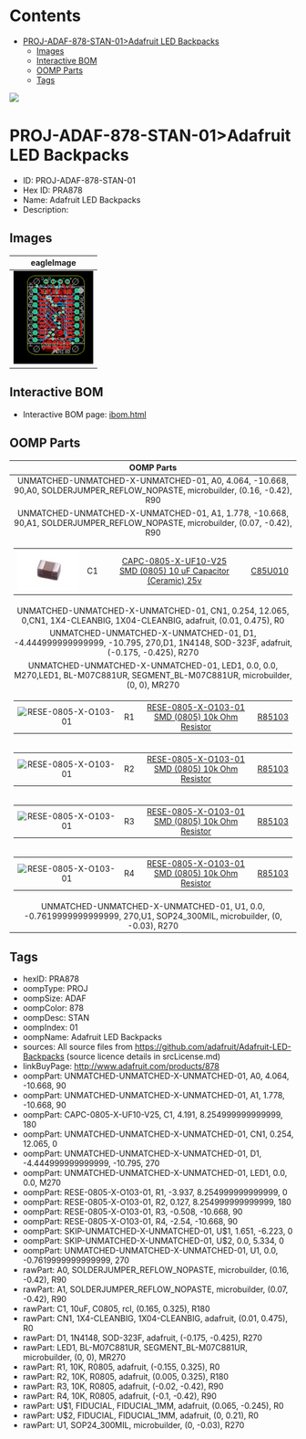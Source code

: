 



Contents
========

* [PROJ-ADAF-878-STAN-01>Adafruit LED Backpacks](#proj-adaf-878-stan-01adafruit-led-backpacks)
	* [Images](#images)
	* [Interactive BOM](#interactive-bom)
	* [OOMP Parts](#oomp-parts)
	* [Tags](#tags)
  
![][im]
# PROJ-ADAF-878-STAN-01>Adafruit LED Backpacks

- ID: PROJ-ADAF-878-STAN-01
- Hex ID: PRA878
- Name: Adafruit LED Backpacks
- Description: 

## Images
  
  

|eagleImage|
| :---: |
|[![eagleImage](eagleImage_140.png)](eagleImage_600.png)|

## Interactive BOM

- Interactive BOM page: [ibom.html](kicad/bom/ibom.html)

## OOMP Parts
  

|OOMP Parts|
| :---: |
|UNMATCHED-UNMATCHED-X-UNMATCHED-01, A0, 4.064, -10.668, 90,A0, SOLDERJUMPER_REFLOW_NOPASTE, microbuilder, (0.16, -0.42), R90|
|UNMATCHED-UNMATCHED-X-UNMATCHED-01, A1, 1.778, -10.668, 90,A1, SOLDERJUMPER_REFLOW_NOPASTE, microbuilder, (0.07, -0.42), R90|
|<table><tr><td>![CAPC-0805-X-UF10-V25](https://raw.githubusercontent.com/oomlout/oomlout_OOMP_parts/main/CAPC-0805-X-UF10-V25/image_140.jpg)</td><td> C1</td><td>[CAPC-0805-X-UF10-V25<br>SMD (0805) 10 uF Capacitor (Ceramic) 25v](https://github.com/oomlout/oomlout_OOMP_parts/tree/main/CAPC-0805-X-UF10-V25/)</td><td>[C85U010](https://github.com/oomlout/oomlout_OOMP_parts/tree/main/CAPC-0805-X-UF10-V25/)</td></tr></table>|
|UNMATCHED-UNMATCHED-X-UNMATCHED-01, CN1, 0.254, 12.065, 0,CN1, 1X4-CLEANBIG, 1X04-CLEANBIG, adafruit, (0.01, 0.475), R0|
|UNMATCHED-UNMATCHED-X-UNMATCHED-01, D1, -4.444999999999999, -10.795, 270,D1, 1N4148, SOD-323F, adafruit, (-0.175, -0.425), R270|
|UNMATCHED-UNMATCHED-X-UNMATCHED-01, LED1, 0.0, 0.0, M270,LED1, BL-M07C881UR, SEGMENT_BL-M07C881UR, microbuilder, (0, 0), MR270|
|<table><tr><td>![RESE-0805-X-O103-01](https://raw.githubusercontent.com/oomlout/oomlout_OOMP_parts/main/RESE-0805-X-O103-01/image_140.jpg)</td><td> R1</td><td>[RESE-0805-X-O103-01<br>SMD (0805) 10k Ohm Resistor](https://github.com/oomlout/oomlout_OOMP_parts/tree/main/RESE-0805-X-O103-01/)</td><td>[R85103](https://github.com/oomlout/oomlout_OOMP_parts/tree/main/RESE-0805-X-O103-01/)</td></tr></table>|
|<table><tr><td>![RESE-0805-X-O103-01](https://raw.githubusercontent.com/oomlout/oomlout_OOMP_parts/main/RESE-0805-X-O103-01/image_140.jpg)</td><td> R2</td><td>[RESE-0805-X-O103-01<br>SMD (0805) 10k Ohm Resistor](https://github.com/oomlout/oomlout_OOMP_parts/tree/main/RESE-0805-X-O103-01/)</td><td>[R85103](https://github.com/oomlout/oomlout_OOMP_parts/tree/main/RESE-0805-X-O103-01/)</td></tr></table>|
|<table><tr><td>![RESE-0805-X-O103-01](https://raw.githubusercontent.com/oomlout/oomlout_OOMP_parts/main/RESE-0805-X-O103-01/image_140.jpg)</td><td> R3</td><td>[RESE-0805-X-O103-01<br>SMD (0805) 10k Ohm Resistor](https://github.com/oomlout/oomlout_OOMP_parts/tree/main/RESE-0805-X-O103-01/)</td><td>[R85103](https://github.com/oomlout/oomlout_OOMP_parts/tree/main/RESE-0805-X-O103-01/)</td></tr></table>|
|<table><tr><td>![RESE-0805-X-O103-01](https://raw.githubusercontent.com/oomlout/oomlout_OOMP_parts/main/RESE-0805-X-O103-01/image_140.jpg)</td><td> R4</td><td>[RESE-0805-X-O103-01<br>SMD (0805) 10k Ohm Resistor](https://github.com/oomlout/oomlout_OOMP_parts/tree/main/RESE-0805-X-O103-01/)</td><td>[R85103](https://github.com/oomlout/oomlout_OOMP_parts/tree/main/RESE-0805-X-O103-01/)</td></tr></table>|
|UNMATCHED-UNMATCHED-X-UNMATCHED-01, U1, 0.0, -0.7619999999999999, 270,U1, SOP24_300MIL, microbuilder, (0, -0.03), R270|

## Tags

- hexID: PRA878
- oompType: PROJ
- oompSize: ADAF
- oompColor: 878
- oompDesc: STAN
- oompIndex: 01
- oompName: Adafruit LED Backpacks
- sources: All source files from https://github.com/adafruit/Adafruit-LED-Backpacks (source licence details in srcLicense.md)
- linkBuyPage: http://www.adafruit.com/products/878
- oompPart: UNMATCHED-UNMATCHED-X-UNMATCHED-01, A0, 4.064, -10.668, 90
- oompPart: UNMATCHED-UNMATCHED-X-UNMATCHED-01, A1, 1.778, -10.668, 90
- oompPart: CAPC-0805-X-UF10-V25, C1, 4.191, 8.254999999999999, 180
- oompPart: UNMATCHED-UNMATCHED-X-UNMATCHED-01, CN1, 0.254, 12.065, 0
- oompPart: UNMATCHED-UNMATCHED-X-UNMATCHED-01, D1, -4.444999999999999, -10.795, 270
- oompPart: UNMATCHED-UNMATCHED-X-UNMATCHED-01, LED1, 0.0, 0.0, M270
- oompPart: RESE-0805-X-O103-01, R1, -3.937, 8.254999999999999, 0
- oompPart: RESE-0805-X-O103-01, R2, 0.127, 8.254999999999999, 180
- oompPart: RESE-0805-X-O103-01, R3, -0.508, -10.668, 90
- oompPart: RESE-0805-X-O103-01, R4, -2.54, -10.668, 90
- oompPart: SKIP-UNMATCHED-X-UNMATCHED-01, U$1, 1.651, -6.223, 0
- oompPart: SKIP-UNMATCHED-X-UNMATCHED-01, U$2, 0.0, 5.334, 0
- oompPart: UNMATCHED-UNMATCHED-X-UNMATCHED-01, U1, 0.0, -0.7619999999999999, 270
- rawPart: A0, SOLDERJUMPER_REFLOW_NOPASTE, microbuilder, (0.16, -0.42), R90
- rawPart: A1, SOLDERJUMPER_REFLOW_NOPASTE, microbuilder, (0.07, -0.42), R90
- rawPart: C1, 10uF, C0805, rcl, (0.165, 0.325), R180
- rawPart: CN1, 1X4-CLEANBIG, 1X04-CLEANBIG, adafruit, (0.01, 0.475), R0
- rawPart: D1, 1N4148, SOD-323F, adafruit, (-0.175, -0.425), R270
- rawPart: LED1, BL-M07C881UR, SEGMENT_BL-M07C881UR, microbuilder, (0, 0), MR270
- rawPart: R1, 10K, R0805, adafruit, (-0.155, 0.325), R0
- rawPart: R2, 10K, R0805, adafruit, (0.005, 0.325), R180
- rawPart: R3, 10K, R0805, adafruit, (-0.02, -0.42), R90
- rawPart: R4, 10K, R0805, adafruit, (-0.1, -0.42), R90
- rawPart: U$1, FIDUCIAL, FIDUCIAL_1MM, adafruit, (0.065, -0.245), R0
- rawPart: U$2, FIDUCIAL, FIDUCIAL_1MM, adafruit, (0, 0.21), R0
- rawPart: U1, SOP24_300MIL, microbuilder, (0, -0.03), R270



[im]: eagleImage_450.png
